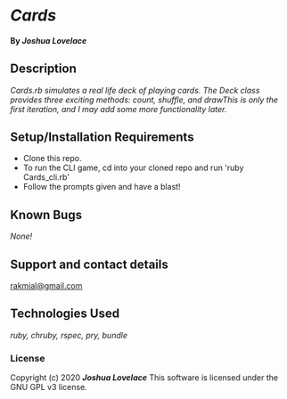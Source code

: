 
# _Cards_
#### By _**Joshua Lovelace**_

## Description

_Cards.rb simulates a real life deck of playing cards. The Deck class provides three exciting methods: count, shuffle, and drawThis is only the first iteration, and I may add some more functionality later._

## Setup/Installation Requirements

* Clone this repo.
* To run the CLI game, cd into your cloned repo and run 'ruby Cards_cli.rb'
* Follow the prompts given and have a blast!

## Known Bugs

_None!_

## Support and contact details

rakmial@gmail.com

## Technologies Used

_ruby, chruby, rspec, pry, bundle_

### License

Copyright (c) 2020 **_Joshua Lovelace_**
This software is licensed under the GNU GPL v3 license.